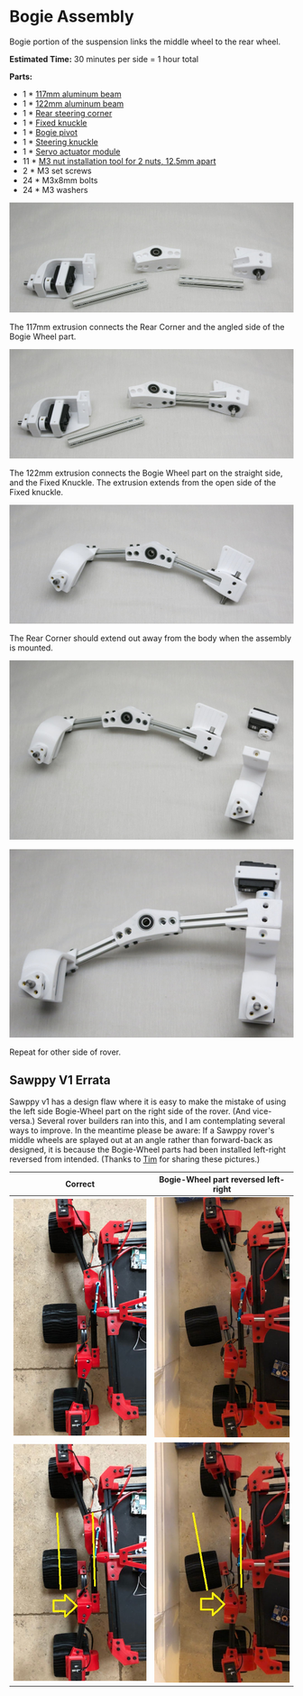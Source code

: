# Bogie Assembly

Bogie portion of the suspension links the middle wheel to the rear wheel.

**Estimated Time:** 30 minutes per side = 1 hour total

**Parts:**
* 1 * [117mm aluminum beam](Misumi%20HFS%203.md)
* 1 * [122mm aluminum beam](Misumi%20HFS%203.md)
* 1 * [Rear steering corner](Print%20Corner%20Steering%20Joints.md#rear-corners)
* 1 * [Fixed knuckle](Print%20Fixed%20Knuckle.md)
* 1 * [Bogie pivot](Print%20Suspension%20Bogie%20Joints.md#bogie-pivot)
* 1 * [Steering knuckle](Print%20Steering%20Knuckle.md)
* 1 * [Servo actuator module](AssembleActuatorModule.md)
* 11 * [M3 nut installation tool for 2 nuts, 12.5mm apart](Print%20M3%20Installation%20Tool.md)
* 2 * M3 set screws
* 24 * M3x8mm bolts
* 24 * M3 washers

![Bogie parts](images/Bogie01-Parts.jpg)

The 117mm extrusion connects the Rear Corner and the angled side of the Bogie Wheel part.

![Bogie rear installed](images/Bogie02-Rear.jpg)

The 122mm extrusion connects the Bogie Wheel part on the straight side, and the Fixed Knuckle. The extrusion extends from the open side of the Fixed knuckle.

![Bogie mid installed](images/Bogie03-Mid.jpg)

The Rear Corner should extend out away from the body when the assembly is mounted.

![Bogie with rear corner components](images/Bogie04-RearCorner.jpg)

![Bogie complete](images/Bogie05-Complete.jpg)

Repeat for other side of rover.

## Sawppy V1 Errata
Sawppy v1 has a design flaw where it is easy to make the mistake of using the
left side Bogie-Wheel part on the right side of the rover. (And vice-versa.) Several
rover builders ran into this, and I am contemplating several ways to improve. In the
meantime please be aware: If a Sawppy rover's middle wheels are splayed out at
an angle rather than forward-back as designed, it is because the Bogie-Wheel parts
had been installed left-right reversed from intended. (Thanks to
[Tim](https://hackaday.io/timing2211) for sharing these pictures.)

Correct | Bogie-Wheel part reversed left-right
--- | ---
![Correct Bogie-Wheel installation](images/Tim-Sawppy-Bogie-Wheels-LRCorrect-360.jpeg) | ![Left-right reversed Bogie-Wheel installation](images/Tim-Sawppy-Bogie-Wheels-LRSwapped-360.jpeg)
![Correct Bogie-Wheel installation annotated](images/Tim-Sawppy-Bogie-Wheels-LRCorrect-annotated-360.jpeg) | ![Left-right reversed Bogie-Wheel installation annotated](images/Tim-Sawppy-Bogie-Wheels-LRSwapped-annotated-360.jpeg)
